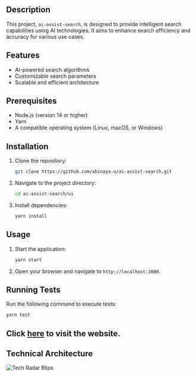 ## Description
This project, `ai-assist-search`, is designed to provide intelligent search capabilities using AI technologies. It aims to enhance search efficiency and accuracy for various use cases.

## Features
- AI-powered search algorithms
- Customizable search parameters
- Scalable and efficient architecture

## Prerequisites
- Node.js (version 14 or higher)
- Yarn
- A compatible operating system (Linux, macOS, or Windows)

## Installation
1. Clone the repository:
    ```bash
    git clone https://github.com/abinaya-u/ai-assist-search.git
    ```
2. Navigate to the project directory:
    ```bash
    cd ai-assist-search/ui
    ```
3. Install dependencies:
    ```bash
    yarn install
    ```

## Usage
1. Start the application:
    ```bash
    yarn start
    ```
2. Open your browser and navigate to `http://localhost:3000`.

## Running Tests
Run the following command to execute tests:
```bash
yarn test
```

## Click [here](https://ai-assist-search.vercel.app/) to visit the website.

## Technical Architecture
![Tech Radar Blips](https://github.com/user-attachments/assets/cfab2635-f999-41a4-adae-60e65110f9f7)

